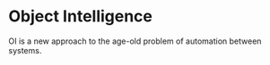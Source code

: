# Object Intelligence

OI is a new approach to the age-old problem of automation between systems. 


